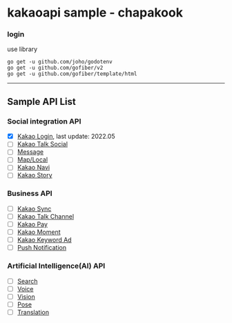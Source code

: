 # kakaoapi sample - chapakook

### login
use library
```
go get -u github.com/joho/godotenv
go get -u github.com/gofiber/v2
go get -u github.com/gofiber/template/html
```
-----

## Sample API List
### Social integration API
- [x] [Kakao Login](https://developers.kakao.com/product/kakaoLogin), last update: 2022.05
- [ ] [Kakao Talk Social](https://developers.kakao.com/product/kakaoTalkSocial)
- [ ] [Message](https://developers.kakao.com/product/message)
- [ ] [Map/Local](https://developers.kakao.com/product/map)
- [ ] [Kakao Navi](https://developers.kakao.com/product/kakaoNav)
- [ ] [Kakao Story](https://developers.kakao.com/product/kakaoStory)
### Business API
- [ ] [Kakao Sync](https://developers.kakao.com/product/kakaoSync)
- [ ] [Kakao Talk Channel](https://developers.kakao.com/product/kakaoTalkChannel)
- [ ] [Kakao Pay](https://developers.kakao.com/product/kakaoPay)
- [ ] [Kakao Moment](https://developers.kakao.com/product/kakaoMoment)
- [ ] [Kakao Keyword Ad](https://developers.kakao.com/product/kakaoKeywordAd)
- [ ] [Push Notification](https://developers.kakao.com/product/push)
### Artificial Intelligence(AI) API
- [ ] [Search](https://developers.kakao.com/product/search)
- [ ] [Voice](https://developers.kakao.com/product/voice)
- [ ] [Vision](https://developers.kakao.com/product/vision)
- [ ] [Pose](https://developers.kakao.com/product/pose)
- [ ] [Translation](https://developers.kakao.com/product/translation)
